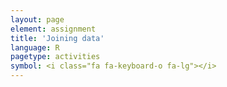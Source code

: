 ```yaml
---
layout: page
element: assignment
title: 'Joining data'
language: R
pagetype: activities
symbol: <i class="fa fa-keyboard-o fa-lg"></i>
---
```

